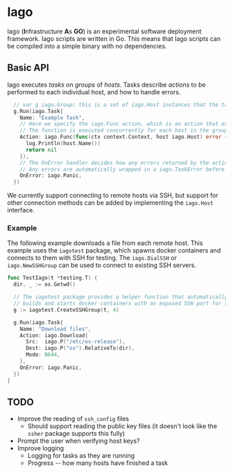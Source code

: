 # Iago

Iago (**I**nfrastructure **A**s **GO**) is an experimental software deployment framework.
Iago scripts are written in Go. This means that Iago scripts can be compiled into a simple binary with no dependencies.

## Basic API

Iago executes *tasks* on *groups* of *hosts*.
Tasks describe *actions* to be performed to each individual host, and how to handle errors.

```go
  // var g iago.Group; this is a set of iago.Host instances that the task will be applied to.
  g.Run(iago.Task{
    Name: "Example Task",
    // Here we specify the iago.Func action, which is an action that executes the function that we give it.
    // The function is executed concurrently for each host in the group.
    Action: iago.Func(func(ctx context.Context, host iago.Host) error {
      log.Println(host.Name())
      return nil
    }),
    // The OnError handler decides how any errors returned by the actions should be handled.
    // Any errors are automatically wrapped in a iago.TaskError before they are given to the handler.
    OnError: iago.Panic,
  })
```

We currently support connecting to remote hosts via SSH,
but support for other connection methods can be added by implementing the `iago.Host` interface.

### Example

The following example downloads a file from each remote host.
This example uses the `iagotest` package, which spawns docker containers and connects to them with SSH for testing.
The `iago.DialSSH` or `iago.NewSSHGroup` can be used to connect to existing SSH servers.

```go
func TestIago(t *testing.T) {
  dir, _ := os.Getwd()

  // The iagotest package provides a helper function that automatically
  // builds and starts docker containers with an exposed SSH port for testing.
  g := iagotest.CreateSSHGroup(t, 4)

  g.Run(iago.Task{
    Name: "Download files",
    Action: iago.Download{
      Src:  iago.P("/etc/os-release"),
      Dest: iago.P("os").RelativeTo(dir),
      Mode: 0644,
    },
    OnError: iago.Panic,
  })
}
```

## TODO

* Improve the reading of `ssh_config` files
  * Should support reading the public key files (it doesn't look like the `ssher` package supports this fully)
* Prompt the user when verifying host keys?
* Improve logging
  * Logging for tasks as they are running
  * Progress -- how many hosts have finished a task
